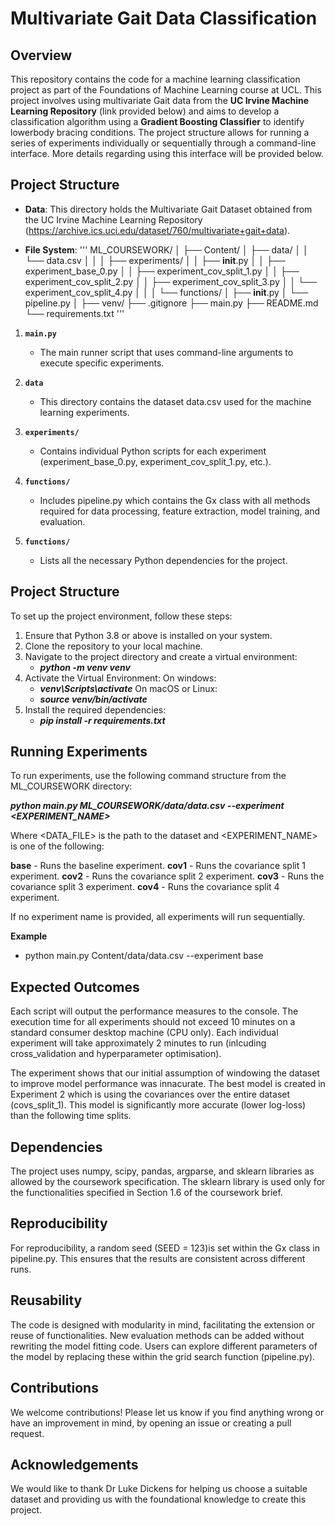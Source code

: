 # Multivariate Gait Data Classification

## Overview

This repository contains the code for a machine learning classification project as part of the Foundations of Machine Learning course at UCL. This project involves using multivariate Gait data from the **UC Irvine Machine Learning Repository** (link provided below) and aims to develop a classification algorithm using a **Gradient Boosting Classifier** to identify lowerbody bracing conditions. The project structure allows for running a series of experiments individually or sequentially through a command-line interface. More details regarding using this interface will be provided below.

## Project Structure

- **Data**: This directory holds the Multivariate Gait Dataset obtained from the UC Irvine Machine Learning Repository (https://archive.ics.uci.edu/dataset/760/multivariate+gait+data).

- **File System**: 
'''
ML_COURSEWORK/
│
├── Content/
│   ├── data/
│   │   └── data.csv
│   │
│   ├── experiments/
│   │   ├── __init__.py
│   │   ├── experiment_base_0.py
│   │   ├── experiment_cov_split_1.py
│   │   ├── experiment_cov_split_2.py
│   │   ├── experiment_cov_split_3.py
│   │   └── experiment_cov_split_4.py
│   │
│   └── functions/
│       ├── __init__.py
│       └── pipeline.py
│
├── venv/
├── .gitignore
├── main.py
├── README.md
└── requirements.txt
'''

1. **`main.py`**
   - The main runner script that uses command-line arguments to execute specific experiments.

2. **`data`**
   - This directory contains the dataset data.csv used for the machine learning experiments.

3. **`experiments/`**
   - Contains individual Python scripts for each experiment (experiment_base_0.py, experiment_cov_split_1.py, etc.).

4. **`functions/`**
   - Includes pipeline.py which contains the Gx class with all methods required for data processing, feature extraction, model training, and evaluation.

5. **`functions/`**
   - Lists all the necessary Python dependencies for the project.


## Project Structure

To set up the project environment, follow these steps:

1. Ensure that Python 3.8 or above is installed on your system.
2. Clone the repository to your local machine.
3. Navigate to the project directory and create a virtual environment:
   - ***python -m venv venv***
4. Activate the Virtual Environment:
   On windows:
   - ***venv\Scripts\activate***
     On macOS or Linux:
   - ***source venv/bin/activate***
6. Install the required dependencies:
   - ***pip install -r requirements.txt***

## Running Experiments

To run experiments, use the following command structure from the ML_COURSEWORK directory:

***python main.py ML_COURSEWORK/data/data.csv --experiment <EXPERIMENT_NAME>***

Where <DATA_FILE> is the path to the dataset and <EXPERIMENT_NAME> is one of the following:

**base** - Runs the baseline experiment.
**cov1** - Runs the covariance split 1 experiment.
**cov2** - Runs the covariance split 2 experiment.
**cov3** - Runs the covariance split 3 experiment.
**cov4** - Runs the covariance split 4 experiment.

If no experiment name is provided, all experiments will run sequentially.

**Example**
- python main.py Content/data/data.csv --experiment base


## Expected Outcomes
Each script will output the performance measures to the console. The execution time for all experiments should not exceed 10 minutes on a standard consumer desktop machine (CPU only). Each individual experiment will take approximately 2 minutes to run (inlcuding cross_validation and hyperparameter optimisation).

The experiment shows that our initial assumption of windowing the dataset to improve model performance was innacurate. The best model is created in Experiment 2 which is using the covariances over the entire dataset (covs_split_1). This model is significantly more accurate (lower log-loss) than the following time splits.

## Dependencies
The project uses numpy, scipy, pandas, argparse, and sklearn libraries as allowed by the coursework specification. The sklearn library is used only for the functionalities specified in Section 1.6 of the coursework brief.

## Reproducibility

For reproducibility, a random seed (SEED = 123)is set within the Gx class in pipeline.py. This ensures that the results are consistent across different runs.

## Reusability 
The code is designed with modularity in mind, facilitating the extension or reuse of functionalities. New evaluation methods can be added without rewriting the model fitting code. Users can explore different parameters of the model by replacing these within the grid search function (pipeline.py).

## Contributions

We welcome contributions! Please let us know if you find anything wrong or have an improvement in mind, by opening an issue or creating a pull request.

## Acknowledgements

We would like to thank Dr Luke Dickens for helping us choose a suitable dataset and providing us with the foundational knowledge to create this project.
